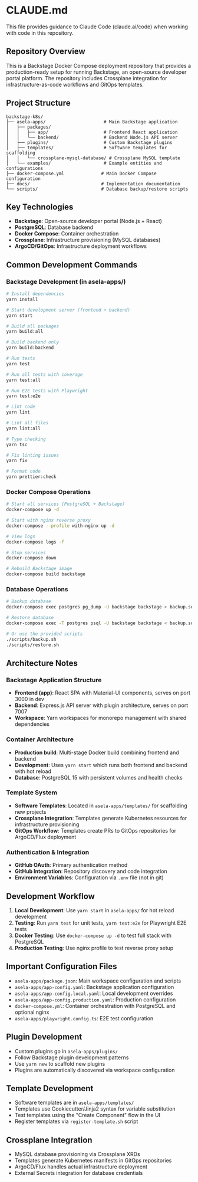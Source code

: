 # CLAUDE.md

This file provides guidance to Claude Code (claude.ai/code) when working with code in this repository.

## Repository Overview

This is a Backstage Docker Compose deployment repository that provides a production-ready setup for running Backstage, an open-source developer portal platform. The repository includes Crossplane integration for infrastructure-as-code workflows and GitOps templates.

## Project Structure

```
backstage-k8s/
├── asela-apps/                      # Main Backstage application
│   ├── packages/
│   │   ├── app/                     # Frontend React application
│   │   └── backend/                 # Backend Node.js API server
│   ├── plugins/                     # Custom Backstage plugins
│   ├── templates/                   # Software templates for scaffolding
│   │   └── crossplane-mysql-database/ # Crossplane MySQL template
│   └── examples/                    # Example entities and configurations
├── docker-compose.yml              # Main Docker Compose configuration
├── docs/                           # Implementation documentation
└── scripts/                        # Database backup/restore scripts
```

## Key Technologies

- **Backstage**: Open-source developer portal (Node.js + React)
- **PostgreSQL**: Database backend
- **Docker Compose**: Container orchestration
- **Crossplane**: Infrastructure provisioning (MySQL databases)
- **ArgoCD/GitOps**: Infrastructure deployment workflows

## Common Development Commands

### Backstage Development (in asela-apps/)
```bash
# Install dependencies
yarn install

# Start development server (frontend + backend)
yarn start

# Build all packages
yarn build:all

# Build backend only
yarn build:backend

# Run tests
yarn test

# Run all tests with coverage
yarn test:all

# Run E2E tests with Playwright
yarn test:e2e

# Lint code
yarn lint

# Lint all files
yarn lint:all

# Type checking
yarn tsc

# Fix linting issues
yarn fix

# Format code
yarn prettier:check
```

### Docker Compose Operations
```bash
# Start all services (PostgreSQL + Backstage)
docker-compose up -d

# Start with nginx reverse proxy
docker-compose --profile with-nginx up -d

# View logs
docker-compose logs -f

# Stop services
docker-compose down

# Rebuild Backstage image
docker-compose build backstage
```

### Database Operations
```bash
# Backup database
docker-compose exec postgres pg_dump -U backstage backstage > backup.sql

# Restore database
docker-compose exec -T postgres psql -U backstage backstage < backup.sql

# Or use the provided scripts
./scripts/backup.sh
./scripts/restore.sh
```

## Architecture Notes

### Backstage Application Structure
- **Frontend (app)**: React SPA with Material-UI components, serves on port 3000 in dev
- **Backend**: Express.js API server with plugin architecture, serves on port 7007
- **Workspace**: Yarn workspaces for monorepo management with shared dependencies

### Container Architecture
- **Production build**: Multi-stage Docker build combining frontend and backend
- **Development**: Uses `yarn start` which runs both frontend and backend with hot reload
- **Database**: PostgreSQL 15 with persistent volumes and health checks

### Template System
- **Software Templates**: Located in `asela-apps/templates/` for scaffolding new projects
- **Crossplane Integration**: Templates generate Kubernetes resources for infrastructure provisioning
- **GitOps Workflow**: Templates create PRs to GitOps repositories for ArgoCD/Flux deployment

### Authentication & Integration
- **GitHub OAuth**: Primary authentication method
- **GitHub Integration**: Repository discovery and code integration
- **Environment Variables**: Configuration via `.env` file (not in git)

## Development Workflow

1. **Local Development**: Use `yarn start` in `asela-apps/` for hot reload development
2. **Testing**: Run `yarn test` for unit tests, `yarn test:e2e` for Playwright E2E tests
3. **Docker Testing**: Use `docker-compose up -d` to test full stack with PostgreSQL
4. **Production Testing**: Use nginx profile to test reverse proxy setup

## Important Configuration Files

- `asela-apps/package.json`: Main workspace configuration and scripts
- `asela-apps/app-config.yaml`: Backstage application configuration
- `asela-apps/app-config.local.yaml`: Local development overrides
- `asela-apps/app-config.production.yaml`: Production configuration
- `docker-compose.yml`: Container orchestration with PostgreSQL and optional nginx
- `asela-apps/playwright.config.ts`: E2E test configuration

## Plugin Development

- Custom plugins go in `asela-apps/plugins/`
- Follow Backstage plugin development patterns
- Use `yarn new` to scaffold new plugins
- Plugins are automatically discovered via workspace configuration

## Template Development

- Software templates are in `asela-apps/templates/`
- Templates use Cookiecutter/Jinja2 syntax for variable substitution
- Test templates using the "Create Component" flow in the UI
- Register templates via `register-template.sh` script

## Crossplane Integration

- MySQL database provisioning via Crossplane XRDs
- Templates generate Kubernetes manifests in GitOps repositories
- ArgoCD/Flux handles actual infrastructure deployment
- External Secrets integration for database credentials